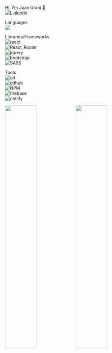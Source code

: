 Hi, i'm Juan Urani 👋<br>
<a href="https://www.linkedin.com/in/juanurani/" target="_blank"><img src="https://img.shields.io/badge/linkedin-%230077B5.svg?style=for-the-badge&logo=linkedin&logoColor=white" alt="LinkedIn"></a>

Languages<br>
<img src="https://img.shields.io/badge/javascript-%23323330.svg?style=for-the-badge&logo=javascript&logoColor=%23F7DF1E">

Libraries/Frameworks<br>
<img src="https://img.shields.io/badge/react-%2320232a.svg?style=for-the-badge&logo=react&logoColor=%2361DAFB" alt="react"><br>
<img src="https://img.shields.io/badge/React_Router-CA4245?style=for-the-badge&logo=react-router&logoColor=white" alt="React_Router"><br>
<img src="https://img.shields.io/badge/jquery-%230769AD.svg?style=for-the-badge&logo=jquery&logoColor=white" alt="jquery"><br>
<img src="https://img.shields.io/badge/bootstrap-%23563D7C.svg?style=for-the-badge&logo=bootstrap&logoColor=white" alt="bootstrap"><br>
<img src="https://img.shields.io/badge/SASS-hotpink.svg?style=for-the-badge&logo=SASS&logoColor=white" alt="SASS">

Tools<br>
<img src="https://img.shields.io/badge/git-%23F05033.svg?style=for-the-badge&logo=git&logoColor=white" alt="git"><br>
<img src="https://img.shields.io/badge/github-%23121011.svg?style=for-the-badge&logo=github&logoColor=white" alt="github"><br>
<img src="https://img.shields.io/badge/NPM-%23000000.svg?style=for-the-badge&logo=npm&logoColor=white" alt="NPM"><br>
<img src="https://img.shields.io/badge/firebase-%23039BE5.svg?style=for-the-badge&logo=firebase" alt="firebase"><br>
<img src="https://img.shields.io/badge/netlify-%23000000.svg?style=for-the-badge&logo=netlify&logoColor=#00C7B7" alt="netlify">

<img align="left" width="45%" src="https://github-readme-stats.vercel.app/api?username=juanuranidev&&show_icons=true&theme=dark&text_color=ffffff">
<img align="left" width="45%" src="https://github-readme-stats.vercel.app/api/top-langs/?username=juanuranidev&layout=compact&theme=dark&text_color=ffffff">
